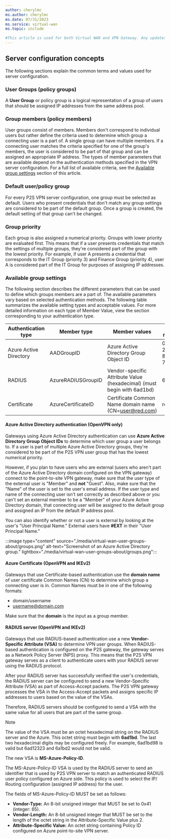 ```yaml
---
author: cherylmc
ms.author: cherylmc
ms.date: 07/31/2023
ms.service: virtual-wan
ms.topic: include

#This article is used for both Virtual WAN and VPN Gateway. Any updates to the article must work for both of these services. Otherwise, update the VWAN or VPNGW article directly.
---
```


## Server configuration concepts

The following sections explain the common terms and values used for server configuration.

### User Groups (policy groups)

A **User Group** or policy group is a logical representation of a group of users that should be assigned IP addresses from the same address pool.

### Group members (policy members)

User groups consist of members. Members don't correspond to individual users but rather define the criteria used to determine which group a connecting user is a part of. A single group can have multiple members. If a connecting user matches the criteria specified for one of the group's members, the user is considered to be part of that group and can be assigned an appropriate IP address.
The types of member parameters that are available depend on the authentication methods specified in the VPN server configuration. For a full list of available criteria, see the [Available group settings](#available-group-settings) section of this article.

### Default user/policy group

For every P2S VPN server configuration, one group must be selected as default. Users who present credentials that don't match any group settings are considered to be part of the default group. Once a group is created, the default setting of that group can't be changed.

### Group priority

Each group is also assigned a numerical priority. Groups with lower priority are evaluated first. This means that if a user presents credentials that match the settings of multiple groups, they're considered part of the group with the lowest priority. For example, if user A presents a credential that corresponds to the IT Group (priority 3) and Finance Group (priority 4), user A is considered part of the IT Group for purposes of assigning IP addresses.

### Available group settings

The following section describes the different parameters that can be used to define which groups members are a part of. The available parameters vary based on selected authentication methods.
The following table summarizes the available setting types and acceptable values. For more detailed information on each type of Member Value, view the section corresponding to your authentication type.

|Authentication type|Member type |Member values|Example member value|
|---|---|---|---|
Azure Active Directory|AADGroupID|Azure Active Directory Group Object ID	|0cf484f2-238e-440b-8c73-7bf232b248dc|
|RADIUS|AzureRADIUSGroupID|Vendor-specific Attribute Value (hexadecimal) (must begin with 6ad1bd)|6ad1bd23|
|Certificate|AzureCertificateID|Certificate Common Name domain name (CN=user@red.com)|red|

#### Azure Active Directory authentication (OpenVPN only)

Gateways using Azure Active Directory authentication can use **Azure Active Directory Group Object IDs** to determine which user group a user belongs to. If a user is part of multiple Azure Active Directory groups, they're considered to be part of the P2S VPN user group that has the lowest numerical priority.

However, if you plan to have users who are external (users who aren't part of the Azure Active Directory domain configured on the VPN gateway) connect to the point-to-site VPN gateway, make sure that the user type of the external user is "Member" and **not** "Guest". Also, make sure that the "Name" of the user is set to the user's email address. If the user type and name of the connecting user isn't set correctly as described above or you can't set an external member to be a "Member" of your Azure Active Directory domain, that connecting user will be assigned to the default group and assigned an IP from the default IP address pool.

You can also identify whether or not a user is external by looking at the user's "User Principal Name." External users have **#EXT** in their "User Principal Name."

:::image type="content" source="./media/virtual-wan-user-groups-about/groups.png" alt-text="Screenshot of an Azure Active Directory group." lightbox="./media/virtual-wan-user-groups-about/groups.png":::

#### Azure Certificate (OpenVPN and IKEv2)

Gateways that use Certificate-based authentication use the **domain name** of user certificate Common Names (CN) to determine which group a connecting user is in. Common Names must be in one of the following formats:

* domain/username
* username@domain.com

Make sure that the **domain** is the input as a group member.

#### RADIUS server (OpenVPN and IKEv2)

Gateways that use RADIUS-based authentication use a new **Vendor-Specific Attribute (VSA)** to determine VPN user groups.
When RADIUS-based authentication is configured on the P2S gateway, the gateway serves as a Network Policy Server (NPS) proxy. This means that the P2S VPN gateway serves as a client to authenticate users with your RADIUS server using the RADIUS protocol.

After your RADIUS server has successfully verified the user's credentials, the RADIUS server can be configured to send a new Vendor-Specific Attribute (VSA) as part of Access-Accept packets. The P2S VPN gateway processes the VSA in the Access-Accept packets and assigns specific IP addresses to users based on the value of the VSAs.

Therefore, RADIUS servers should be configured to send a VSA with the same value for all users that are part of the same group.

> [!NOTE]
> The value of the VSA must be an octet hexadecimal string on the RADIUS server and the Azure. This octet string must begin with **6ad1bd**. The last two hexadecimal digits may be configured freely. For example, 6ad1bd98 is valid but 6ad12323 and 6a1bd2 would not be valid.
>

The new VSA is **MS-Azure-Policy-ID**.

The MS-Azure-Policy-ID VSA is used by the RADIUS server to send an identifier that is used by P2S VPN server to match an authenticated RADIUS user policy configured on Azure side. This policy is used to select the IP/ Routing configuration (assigned IP address) for the user.

The fields of MS-Azure-Policy-ID MUST be set as follows:

* **Vendor-Type:** An 8-bit unsigned integer that MUST be set to 0x41 (integer: 65).
* **Vendor-Length:** An 8-bit unsigned integer that MUST be set to the length of the octet string in the Attribute-Specific Value plus 2.
* **Attribute-Specific Value:** An octet string containing Policy ID configured on Azure point-to-site VPN server.
